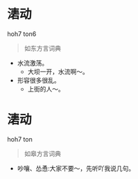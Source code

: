# 湱动
hoh7 ton6
> 如东方言词典
- 水流激荡。
  - 大坝一开，水流啊～。
- 形容很多很乱。
  - 上街的人～。

# 湱动
hoh7 ton
> 如皋方言词典
- 吵嚷、怂恿:大家不要～，先听吖我说几句。
